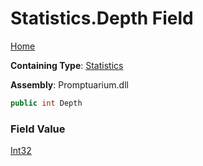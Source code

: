 # Statistics\.Depth Field

[Home](../../../README.md)

**Containing Type**: [Statistics](../README.md)

**Assembly**: Promptuarium\.dll

```csharp
public int Depth
```

### Field Value

[Int32](https://docs.microsoft.com/en-us/dotnet/api/system.int32)

